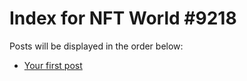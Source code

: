 # Index for NFT World #9218
Posts will be displayed in the order below:

- [Your first post](./001-first.md)

